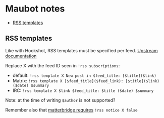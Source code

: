 # Maubot notes

<!-- START doctoc generated TOC please keep comment here to allow auto update -->
<!-- DON'T EDIT THIS SECTION, INSTEAD RE-RUN doctoc TO UPDATE -->

- [RSS templates](#rss-templates)

<!-- END doctoc generated TOC please keep comment here to allow auto update -->

## RSS templates

Like with Hookshot, RSS templates must be specified per feed.
[Upstream documentation](https://github.com/maubot/rss/blob/master/README.md#templates)

Replace X with the feed ID seen in `!rss subscriptions`:

- default: `!rss template X New post in $feed_title: [$title]($link)`
- Matrix: `!rss template X [$feed_title]($feed_link): [$title]($link) ($date) $summary`
- IRC: `!rss template X $link $feed_title: $title ($date) $summary`

Note: at the time of writing `$author` is not supported?

Remember also that [matterbridge requires](https://github.com/42wim/matterbridge/issues/1393) `!rss notice X false`
